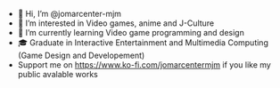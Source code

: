 - 👋 Hi, I’m @jomarcenter-mjm
- 👀 I’m interested in Video games, anime and J-Culture
- 🌱 I’m currently learning Video game programming and design
- 🎓 Graduate in Interactive Entertainment and Multimedia Computing (Game Design and Developement)
- Support me on https://www.ko-fi.com/jomarcentermjm if you like my public avalable works
<!---
jomarcenter-mjm/jomarcenter-mjm is a ✨ special ✨ repository because its `README.md` (this file) appears on your GitHub profile.
You can click the Preview link to take a look at your changes.
--->
